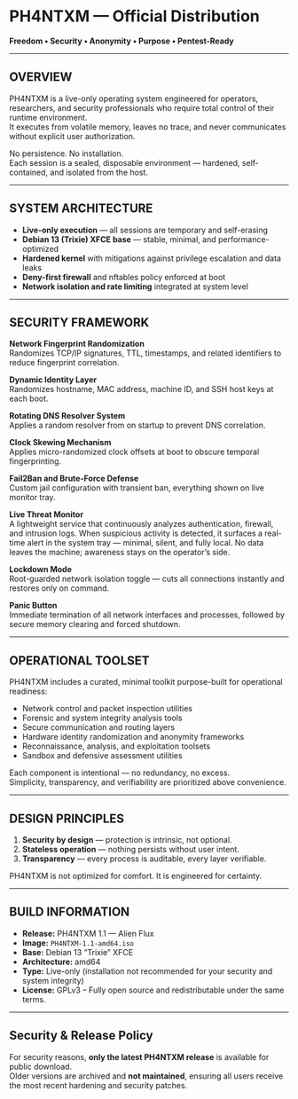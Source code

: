 # PH4NTXM — Official Distribution

**Freedom • Security • Anonymity • Purpose • Pentest-Ready**

---

## OVERVIEW

PH4NTXM is a live-only operating system engineered for operators, researchers, and security professionals who require total control of their runtime environment.  
It executes from volatile memory, leaves no trace, and never communicates without explicit user authorization.

No persistence. No installation.  
Each session is a sealed, disposable environment — hardened, self-contained, and isolated from the host.

---

## SYSTEM ARCHITECTURE

- **Live-only execution** — all sessions are temporary and self-erasing  
- **Debian 13 (Trixie) XFCE base** — stable, minimal, and performance-optimized  
- **Hardened kernel** with mitigations against privilege escalation and data leaks  
- **Deny-first firewall** and nftables policy enforced at boot  
- **Network isolation and rate limiting** integrated at system level

---

## SECURITY FRAMEWORK

**Network Fingerprint Randomization**  
Randomizes TCP/IP signatures, TTL, timestamps, and related identifiers to reduce fingerprint correlation.

**Dynamic Identity Layer**  
Randomizes hostname, MAC address, machine ID, and SSH host keys at each boot.

**Rotating DNS Resolver System**  
Applies a random resolver from on startup to prevent DNS correlation.

**Clock Skewing Mechanism**  
Applies micro-randomized clock offsets at boot to obscure temporal fingerprinting.

**Fail2Ban and Brute-Force Defense**  
Custom jail configuration with transient ban, everything shown on live monitor tray.

**Live Threat Monitor**  
A lightweight service that continuously analyzes authentication, firewall, and intrusion logs. When suspicious activity is detected, it surfaces a real-time alert in the system tray — minimal, silent, and fully local. No data leaves the machine; awareness stays on the operator’s side.

**Lockdown Mode**  
Root-guarded network isolation toggle — cuts all connections instantly and restores only on command.

**Panic Button**  
Immediate termination of all network interfaces and processes, followed by secure memory clearing and forced shutdown.

---

## OPERATIONAL TOOLSET

PH4NTXM includes a curated, minimal toolkit purpose-built for operational readiness:  

- Network control and packet inspection utilities  
- Forensic and system integrity analysis tools  
- Secure communication and routing layers  
- Hardware identity randomization and anonymity frameworks  
- Reconnaissance, analysis, and exploitation toolsets  
- Sandbox and defensive assessment utilities  

Each component is intentional — no redundancy, no excess.  
Simplicity, transparency, and verifiability are prioritized above convenience.

---

## DESIGN PRINCIPLES

1. **Security by design** — protection is intrinsic, not optional.  
2. **Stateless operation** — nothing persists without user intent.  
3. **Transparency** — every process is auditable, every layer verifiable.  

PH4NTXM is not optimized for comfort. It is engineered for certainty.

---

## BUILD INFORMATION

- **Release:** PH4NTXM 1.1 — Alien Flux 
- **Image:** `PH4NTXM-1.1-amd64.iso`  
- **Base:** Debian 13 “Trixie” XFCE  
- **Architecture:** amd64  
- **Type:** Live-only (installation not recommended for your security and system integrity)  
- **License:** GPLv3 – Fully open source and redistributable under the same terms.

---

## Security & Release Policy

For security reasons, **only the latest PH4NTXM release** is available for public download.  
Older versions are archived and **not maintained**, ensuring all users receive the most recent hardening and security patches.
